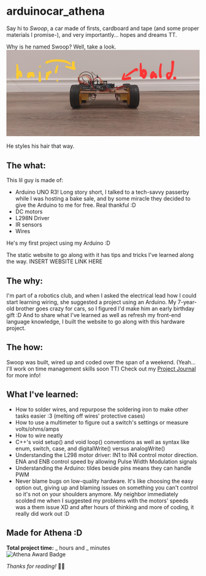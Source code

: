 # arduinocar_athena
Say hi to *Swoop*, a car made of firsts, cardboard and tape (and some proper materials I promise-), and very importantly... hopes and dreams TT.  

Why is he named Swoop? Well, take a look.  
![alt text](images/image.png)  

He styles his hair that way.  

## The what:
This lil guy is made of:
- Arduino UNO R3! Long story short, I talked to a tech-savvy passerby while I was hosting a bake sale, and by some miracle they decided to give the Arduino to me for free. Real thankful :D
- DC motors
- L298N Driver
- IR sensors
- Wires  


He's my first project using my Arduino :D  

The static website to go along with it has tips and tricks I've learned along the way. INSERT WEBSITE LINK HERE

## The why:
I'm part of a robotics club, and when I asked the electrical lead how I could start learning wiring, she suggested a project using an Arduino. My 7-year-old brother goes crazy for cars, so I figured I'd make him an early birthday gift :D And to share what I've learned as well as refresh my front-end language knowledge, I built the website to go along with this hardware project.  

## The how:
Swoop was built, wired up and coded over the span of a weekend. (Yeah... I'll work on time management skills soon TT) Check out my [Project Journal](JOURNAL.md) for more info!

## What I've learned:
- How to solder wires, and repurpose the soldering iron to make other tasks easier :3 (melting off wires' protective cases)  
- How to use a multimeter to figure out a switch's settings or measure volts/ohms/amps  
- How to wire neatly
- C++'s void setup() and void loop() conventions as well as syntax like enum, switch, case, and digitalWrite() versus analogWrite()
- Understanding the L298 motor driver: IN1 to IN4 control motor direction. ENA and ENB control speed by allowing Pulse Width Modulation signals
- Understanding the Arduino: tildes beside pins means they can handle PWM
- Never blame bugs on low-quality hardware. It's like choosing the easy option out, giving up and blaming issues on something you can't control so it's not on your shoulders anymore. My neighbor immediately scolded me when I suggested my problems with the motors' speeds was a them issue XD and after hours of thinking and more of coding, it really did work out :D

## Made for Athena :D
**Total project time:** _ hours and _ minutes  
![Athena Award Badge](https://img.shields.io/endpoint?url=https%3A%2F%2Faward.athena.hackclub.com%2Fapi%2Fbadge)  




*Thanks for reading!* 🩷💛